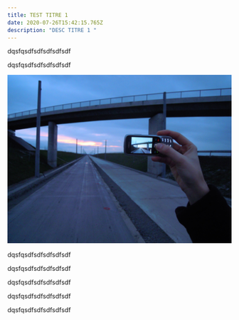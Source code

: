 ```yaml
---
title: TEST TITRE 1
date: 2020-07-26T15:42:15.765Z
description: "DESC TITRE 1 "
---
```

dqsfqsdfsdfsdfsdfsdf

dqsfqsdfsdfsdfsdfsdf

![](image_created_with_a_mobile_phone.png)

dqsfqsdfsdfsdfsdfsdf

dqsfqsdfsdfsdfsdfsdf

dqsfqsdfsdfsdfsdfsdf

dqsfqsdfsdfsdfsdfsdf

dqsfqsdfsdfsdfsdfsdf